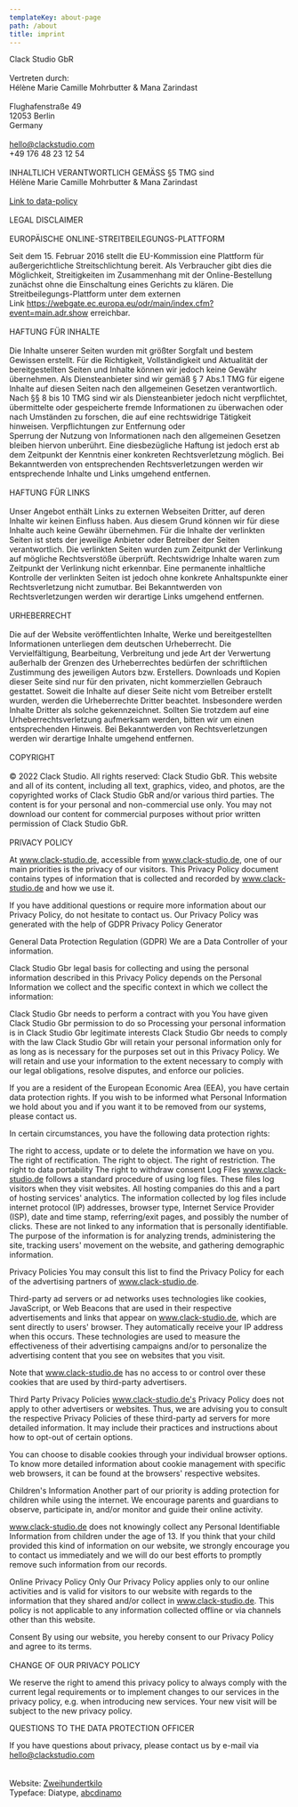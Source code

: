 ```yaml
---
templateKey: about-page
path: /about
title: imprint
---
```

Clack Studio GbR \
\
Vertreten durch: \
Hélène Marie Camille Mohrbutter & Mana Zarindast\
\
Flughafenstraße 49\
12053 Berlin\
Germany\
\
hello@clackstudio.com\
+49 176 48 23 12 54\
\
INHALTLICH VERANTWORTLICH GEMÄSS §5 TMG sind \
Hélène Marie Camille Mohrbutter & Mana Zarindast\
\
[Link to data-policy](/dynamic-pages/data-policy)\
\
LEGAL DISCLAIMER\
\
EUROPÄISCHE ONLINE-STREITBEILEGUNGS-PLATTFORM

Seit dem 15. Februar 2016 stellt die EU-Kommission eine Plattform für außergerichtliche Streitschlichtung bereit. Als Verbraucher gibt dies die Möglichkeit, Streitigkeiten im Zusammenhang mit der Online-Bestellung zunächst ohne die Einschaltung eines Gerichts zu klären. Die Streitbeilegungs-Plattform unter dem externen Link <https://webgate.ec.europa.eu/odr/main/index.cfm?event=main.adr.show> erreichbar.\
\
HAFTUNG FÜR INHALTE\
\
Die Inhalte unserer Seiten wurden mit größter Sorgfalt und bestem Gewissen erstellt. Für die Richtigkeit, Vollständigkeit und Aktualität der bereitgestellten Seiten und Inhalte können wir jedoch keine Gewähr übernehmen. Als Diensteanbieter sind wir gemäß § 7 Abs.1 TMG für eigene Inhalte auf diesen Seiten nach den allgemeinen Gesetzen verantwortlich. Nach §§ 8 bis 10 TMG sind wir als Diensteanbieter jedoch nicht verpflichtet, übermittelte oder gespeicherte fremde Informationen zu überwachen oder nach Umständen zu forschen, die auf eine rechtswidrige Tätigkeit hinweisen. Verpflichtungen zur Entfernung oder\
Sperrung der Nutzung von Informationen nach den allgemeinen Gesetzen bleiben hiervon unberührt. Eine diesbezügliche Haftung ist jedoch erst ab dem Zeitpunkt der Kenntnis einer konkreten Rechtsverletzung möglich. Bei Bekanntwerden von entsprechenden Rechtsverletzungen werden wir entsprechende Inhalte und Links umgehend entfernen.\
\
HAFTUNG FÜR LINKS\
\
Unser Angebot enthält Links zu externen Webseiten Dritter, auf deren Inhalte wir keinen Einfluss haben. Aus diesem Grund können wir für diese Inhalte auch keine Gewähr übernehmen. Für die Inhalte der verlinkten Seiten ist stets der jeweilige Anbieter oder Betreiber der Seiten verantwortlich. Die verlinkten Seiten wurden zum Zeitpunkt der Verlinkung auf mögliche Rechtsverstöße überprüft. Rechtswidrige Inhalte waren zum Zeitpunkt der Verlinkung nicht erkennbar. Eine permanente inhaltliche Kontrolle der verlinkten Seiten ist jedoch ohne konkrete Anhaltspunkte einer Rechtsverletzung nicht zumutbar. Bei Bekanntwerden von Rechtsverletzungen werden wir derartige Links umgehend entfernen.\
\
URHEBERRECHT\
\
Die auf der Website veröffentlichten Inhalte, Werke und bereitgestellten Informationen unterliegen dem deutschen Urheberrecht. Die Vervielfältigung, Bearbeitung, Verbreitung und jede Art der Verwertung außerhalb der Grenzen des Urheberrechtes bedürfen der schriftlichen Zustimmung des jeweiligen Autors bzw. Erstellers. Downloads und Kopien dieser Seite sind nur für den privaten, nicht kommerziellen Gebrauch gestattet. Soweit die Inhalte auf dieser Seite nicht vom Betreiber erstellt wurden, werden die Urheberrechte Dritter beachtet. Insbesondere werden Inhalte Dritter als solche gekennzeichnet. Sollten Sie trotzdem auf eine Urheberrechtsverletzung aufmerksam werden, bitten wir um einen entsprechenden Hinweis. Bei Bekanntwerden von Rechtsverletzungen werden wir derartige Inhalte umgehend entfernen. \
\
COPYRIGHT\
\
© 2022 Clack Studio. All rights reserved: Clack Studio GbR. This website and all of its content, including all text, graphics, video, and photos, are the copyrighted works of Clack Studio GbR and/or various third parties. The content is for your personal and non-commercial use only. You may not download our content for commercial purposes without prior written permission of Clack Studio GbR.\
\
PRIVACY POLICY

At www.clack-studio.de, accessible from www.clack-studio.de, one of our main priorities is the privacy of our visitors. This Privacy Policy document contains types of information that is collected and recorded by www.clack-studio.de and how we use it.

If you have additional questions or require more information about our Privacy Policy, do not hesitate to contact us. Our Privacy Policy was generated with the help of GDPR Privacy Policy Generator

General Data Protection Regulation (GDPR)
We are a Data Controller of your information.

Clack Studio Gbr legal basis for collecting and using the personal information described in this Privacy Policy depends on the Personal Information we collect and the specific context in which we collect the information:

Clack Studio Gbr needs to perform a contract with you
You have given Clack Studio Gbr permission to do so
Processing your personal information is in Clack Studio Gbr legitimate interests
Clack Studio Gbr needs to comply with the law
Clack Studio Gbr will retain your personal information only for as long as is necessary for the purposes set out in this Privacy Policy. We will retain and use your information to the extent necessary to comply with our legal obligations, resolve disputes, and enforce our policies.

If you are a resident of the European Economic Area (EEA), you have certain data protection rights. If you wish to be informed what Personal Information we hold about you and if you want it to be removed from our systems, please contact us.

In certain circumstances, you have the following data protection rights:

The right to access, update or to delete the information we have on you.
The right of rectification.
The right to object.
The right of restriction.
The right to data portability
The right to withdraw consent
Log Files
www.clack-studio.de follows a standard procedure of using log files. These files log visitors when they visit websites. All hosting companies do this and a part of hosting services' analytics. The information collected by log files include internet protocol (IP) addresses, browser type, Internet Service Provider (ISP), date and time stamp, referring/exit pages, and possibly the number of clicks. These are not linked to any information that is personally identifiable. The purpose of the information is for analyzing trends, administering the site, tracking users' movement on the website, and gathering demographic information.

Privacy Policies
You may consult this list to find the Privacy Policy for each of the advertising partners of www.clack-studio.de.

Third-party ad servers or ad networks uses technologies like cookies, JavaScript, or Web Beacons that are used in their respective advertisements and links that appear on www.clack-studio.de, which are sent directly to users' browser. They automatically receive your IP address when this occurs. These technologies are used to measure the effectiveness of their advertising campaigns and/or to personalize the advertising content that you see on websites that you visit.

Note that www.clack-studio.de has no access to or control over these cookies that are used by third-party advertisers.

Third Party Privacy Policies
www.clack-studio.de's Privacy Policy does not apply to other advertisers or websites. Thus, we are advising you to consult the respective Privacy Policies of these third-party ad servers for more detailed information. It may include their practices and instructions about how to opt-out of certain options.

You can choose to disable cookies through your individual browser options. To know more detailed information about cookie management with specific web browsers, it can be found at the browsers' respective websites.

Children's Information
Another part of our priority is adding protection for children while using the internet. We encourage parents and guardians to observe, participate in, and/or monitor and guide their online activity.

www.clack-studio.de does not knowingly collect any Personal Identifiable Information from children under the age of 13. If you think that your child provided this kind of information on our website, we strongly encourage you to contact us immediately and we will do our best efforts to promptly remove such information from our records.

Online Privacy Policy Only
Our Privacy Policy applies only to our online activities and is valid for visitors to our website with regards to the information that they shared and/or collect in www.clack-studio.de. This policy is not applicable to any information collected offline or via channels other than this website.

Consent
By using our website, you hereby consent to our Privacy Policy and agree to its terms.\
\
CHANGE OF OUR PRIVACY POLICY

We reserve the right to amend this privacy policy to always comply with the current legal requirements or to implement changes to our services in the privacy policy, e.g. when introducing new services. Your new visit will be subject to the new privacy policy.

QUESTIONS TO THE DATA PROTECTION OFFICER

If you have questions about privacy, please contact us by e-mail via hello@clackstudio.com\
\
\
Website: [Zweihundertkilo](https://www.200kilo.com)\
Typeface: Diatype, [abcdinamo](https://abcdinamo.com/)